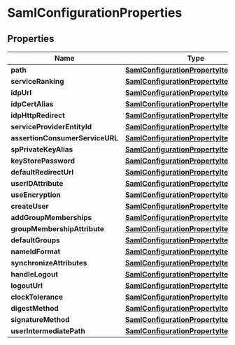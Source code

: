 

# SamlConfigurationProperties


## Properties

Name | Type | Description | Notes
------------ | ------------- | ------------- | -------------
**path** | [**SamlConfigurationPropertyItemsArray**](SamlConfigurationPropertyItemsArray.md) |  |  [optional]
**serviceRanking** | [**SamlConfigurationPropertyItemsLong**](SamlConfigurationPropertyItemsLong.md) |  |  [optional]
**idpUrl** | [**SamlConfigurationPropertyItemsString**](SamlConfigurationPropertyItemsString.md) |  |  [optional]
**idpCertAlias** | [**SamlConfigurationPropertyItemsString**](SamlConfigurationPropertyItemsString.md) |  |  [optional]
**idpHttpRedirect** | [**SamlConfigurationPropertyItemsBoolean**](SamlConfigurationPropertyItemsBoolean.md) |  |  [optional]
**serviceProviderEntityId** | [**SamlConfigurationPropertyItemsString**](SamlConfigurationPropertyItemsString.md) |  |  [optional]
**assertionConsumerServiceURL** | [**SamlConfigurationPropertyItemsString**](SamlConfigurationPropertyItemsString.md) |  |  [optional]
**spPrivateKeyAlias** | [**SamlConfigurationPropertyItemsString**](SamlConfigurationPropertyItemsString.md) |  |  [optional]
**keyStorePassword** | [**SamlConfigurationPropertyItemsString**](SamlConfigurationPropertyItemsString.md) |  |  [optional]
**defaultRedirectUrl** | [**SamlConfigurationPropertyItemsString**](SamlConfigurationPropertyItemsString.md) |  |  [optional]
**userIDAttribute** | [**SamlConfigurationPropertyItemsString**](SamlConfigurationPropertyItemsString.md) |  |  [optional]
**useEncryption** | [**SamlConfigurationPropertyItemsBoolean**](SamlConfigurationPropertyItemsBoolean.md) |  |  [optional]
**createUser** | [**SamlConfigurationPropertyItemsBoolean**](SamlConfigurationPropertyItemsBoolean.md) |  |  [optional]
**addGroupMemberships** | [**SamlConfigurationPropertyItemsBoolean**](SamlConfigurationPropertyItemsBoolean.md) |  |  [optional]
**groupMembershipAttribute** | [**SamlConfigurationPropertyItemsString**](SamlConfigurationPropertyItemsString.md) |  |  [optional]
**defaultGroups** | [**SamlConfigurationPropertyItemsArray**](SamlConfigurationPropertyItemsArray.md) |  |  [optional]
**nameIdFormat** | [**SamlConfigurationPropertyItemsString**](SamlConfigurationPropertyItemsString.md) |  |  [optional]
**synchronizeAttributes** | [**SamlConfigurationPropertyItemsArray**](SamlConfigurationPropertyItemsArray.md) |  |  [optional]
**handleLogout** | [**SamlConfigurationPropertyItemsBoolean**](SamlConfigurationPropertyItemsBoolean.md) |  |  [optional]
**logoutUrl** | [**SamlConfigurationPropertyItemsString**](SamlConfigurationPropertyItemsString.md) |  |  [optional]
**clockTolerance** | [**SamlConfigurationPropertyItemsLong**](SamlConfigurationPropertyItemsLong.md) |  |  [optional]
**digestMethod** | [**SamlConfigurationPropertyItemsString**](SamlConfigurationPropertyItemsString.md) |  |  [optional]
**signatureMethod** | [**SamlConfigurationPropertyItemsString**](SamlConfigurationPropertyItemsString.md) |  |  [optional]
**userIntermediatePath** | [**SamlConfigurationPropertyItemsString**](SamlConfigurationPropertyItemsString.md) |  |  [optional]



